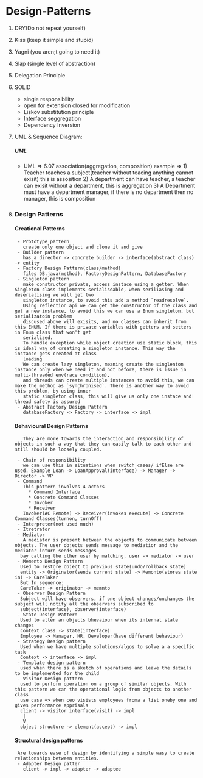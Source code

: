 # Design-Patterns

1) DRY(Do not repeat yourself)
2) Kiss (keep it simple and stupid)
3) Yagni (you aren;t going to need it)
4) Slap (single level of abstraction)
5) Delegation Principle
6) SOLID 
   - single responsibility
   - open for extension closed for modification
   - Liskov substitution principle
   - Interface seggregation
   - Dependency Inversion
7) UML & Sequence Diagram: 
   ##### UML
   - UML => 6.07 association(aggregation, composition)
          example => 1) Teacher teaches a subject(teacher without teacing anything cannot exisit) this is assosition
                     2) A department can have teacher, a teacher can exisit without a department, this is aggregation
                     3) A Department must have a department manager, if there is no department then no manager, this is composition  
9) ### Design Patterns

      #### Creational Patterns
      
        - Prototype pattern
          create only one object and clone it and give
        - Builder pattern
          has a director -> concrete builder -> interface(abstract class) -> entity
        - Factory Design Pattern(class/method)
          files DB.java(method), FactoryDesignPattern, DatabaseFactory
        - Singleton pattern
          make constructor private, access instace using a getter. When Singleton class implements serialiseable, when seriliasing and deserialising we will get two
          singleton instance, to avoid this add a method `readresolve`. 
          Using reflection api we can get the constructor of the class and get a new instance, to avoid this we can use a Enum singleton, but serializatoin problem
          discused above will exisits, and no classes can inherit from this ENUM. If there is private variables with getters and setters in Enum class that won't get
          serialized. 
          To handle exception while object creation use static block, this is ideal way of creating a singleton instance. This way the instance gets created at class
          loading
          We can create lazy singleton, meaning create the singlenton instance only when we need it and not before, there is issue in multi-threaded env(race condition),
          and threads can create multiple instances to avoid this, we can make the method as `synchronised`. There is another way to avoid this problem, by using inner
          static singleton class, this will give us only one instace and thread safety is assured
        - Abstract Factory Design Pattern
          databaseFactory -> Factory -> interface -> impl

     #### Behavioural Design Patterns 
          They are more towards the interaction and responsibility of objects in such a way that they can easily talk to each other and still should be loosely coupled.
   
        - Chain of responsibility
          we can use this in situations when switch cases/ ifElse are used. Example Loan -> LoanApproval(interface) -> Manager -> Director -> VP
        - Command
          This pattern involves 4 actors
            * Command Interface
            * Concrete Command Classes
            * Invoker
            * Receiver  
          Invoker(AC Remote) -> Receiver(invokes execute) -> Concrete Command Classes(turnon, turnOff)
        - Interpreter(not used much)
        - Itretrator
        - Mediator
          A mediator is present between the objects to communicate between objects. The user objects sends message to mediatior and the mediator inturn sends messages
         bay calling the other user by matching. user -> mediator -> user
        - Memento Design Pattern
         Used to restore object to previous state(undo/rollback state)
         entity -> Originator(sends current state) -> Memonto(stores state in) -> CareTaker
         But In sequence: 
         CareTaker -> originator -> memnto
        - Observer Design Pattern
         Subject will have observers, if one object changes/unchanges the subject will notify all the observers subscribed to
         subject(interface), observer(interface)
        - State Design Pattern
         Used to alter an objects bhevaiour when its internal state changes
         context class -> state(interface)
         Employee -> Manager, HR, Developer(have different behaviour)
        - Strategy Design pattern
         Used when we have multiple solutions/algos to solve a a specific task 
         Context -> interface -> impl
        - Template design pattern
         used when there is a sketch of operations and leave the details to be implemented for the child
        - Visitor Design pattern
         used to perform operation on a group of similar objects. With this pattern we can the operational logic from objects to another class
         use case => when ceo visists employees froma a list oneby one and gives performance apprisals
         client -> visitor interface(visit) -> impl
          |
          V
         object structure -> element(accept) -> impl
   
      #### Structural design patterns
        Are towards ease of design by identifying a simple wasy to create relationships between entities.
        - Adapter Design patter
          client -> impl -> adapter -> adaptee
